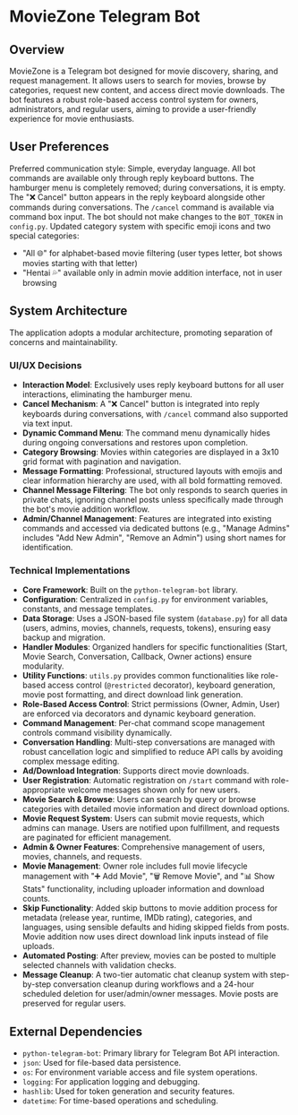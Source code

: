 # MovieZone Telegram Bot

## Overview
MovieZone is a Telegram bot designed for movie discovery, sharing, and request management. It allows users to search for movies, browse by categories, request new content, and access direct movie downloads. The bot features a robust role-based access control system for owners, administrators, and regular users, aiming to provide a user-friendly experience for movie enthusiasts.

## User Preferences
Preferred communication style: Simple, everyday language.
All bot commands are available only through reply keyboard buttons.
The hamburger menu is completely removed; during conversations, it is empty.
The "❌ Cancel" button appears in the reply keyboard alongside other commands during conversations.
The `/cancel` command is available via command box input.
The bot should not make changes to the `BOT_TOKEN` in `config.py`.
Updated category system with specific emoji icons and two special categories:
- "All 🌐" for alphabet-based movie filtering (user types letter, bot shows movies starting with that letter)
- "Hentai 💦" available only in admin movie addition interface, not in user browsing

## System Architecture
The application adopts a modular architecture, promoting separation of concerns and maintainability.

### UI/UX Decisions
- **Interaction Model**: Exclusively uses reply keyboard buttons for all user interactions, eliminating the hamburger menu.
- **Cancel Mechanism**: A "❌ Cancel" button is integrated into reply keyboards during conversations, with `/cancel` command also supported via text input.
- **Dynamic Command Menu**: The command menu dynamically hides during ongoing conversations and restores upon completion.
- **Category Browsing**: Movies within categories are displayed in a 3x10 grid format with pagination and navigation.
- **Message Formatting**: Professional, structured layouts with emojis and clear information hierarchy are used, with all bold formatting removed.
- **Channel Message Filtering**: The bot only responds to search queries in private chats, ignoring channel posts unless specifically made through the bot's movie addition workflow.
- **Admin/Channel Management**: Features are integrated into existing commands and accessed via dedicated buttons (e.g., "Manage Admins" includes "Add New Admin", "Remove an Admin") using short names for identification.

### Technical Implementations
- **Core Framework**: Built on the `python-telegram-bot` library.
- **Configuration**: Centralized in `config.py` for environment variables, constants, and message templates.
- **Data Storage**: Uses a JSON-based file system (`database.py`) for all data (users, admins, movies, channels, requests, tokens), ensuring easy backup and migration.
- **Handler Modules**: Organized handlers for specific functionalities (Start, Movie Search, Conversation, Callback, Owner actions) ensure modularity.
- **Utility Functions**: `utils.py` provides common functionalities like role-based access control (`@restricted` decorator), keyboard generation, movie post formatting, and direct download link generation.
- **Role-Based Access Control**: Strict permissions (Owner, Admin, User) are enforced via decorators and dynamic keyboard generation.
- **Command Management**: Per-chat command scope management controls command visibility dynamically.
- **Conversation Handling**: Multi-step conversations are managed with robust cancellation logic and simplified to reduce API calls by avoiding complex message editing.
- **Ad/Download Integration**: Supports direct movie downloads.
- **User Registration**: Automatic registration on `/start` command with role-appropriate welcome messages shown only for new users.
- **Movie Search & Browse**: Users can search by query or browse categories with detailed movie information and direct download options.
- **Movie Request System**: Users can submit movie requests, which admins can manage. Users are notified upon fulfillment, and requests are paginated for efficient management.
- **Admin & Owner Features**: Comprehensive management of users, movies, channels, and requests.
- **Movie Management**: Owner role includes full movie lifecycle management with "➕ Add Movie", "🗑️ Remove Movie", and "📊 Show Stats" functionality, including uploader information and download counts.
- **Skip Functionality**: Added skip buttons to movie addition process for metadata (release year, runtime, IMDb rating), categories, and languages, using sensible defaults and hiding skipped fields from posts. Movie addition now uses direct download link inputs instead of file uploads.
- **Automated Posting**: After preview, movies can be posted to multiple selected channels with validation checks.
- **Message Cleanup**: A two-tier automatic chat cleanup system with step-by-step conversation cleanup during workflows and a 24-hour scheduled deletion for user/admin/owner messages. Movie posts are preserved for regular users.

## External Dependencies
- `python-telegram-bot`: Primary library for Telegram Bot API interaction.
- `json`: Used for file-based data persistence.
- `os`: For environment variable access and file system operations.
- `logging`: For application logging and debugging.
- `hashlib`: Used for token generation and security features.
- `datetime`: For time-based operations and scheduling.